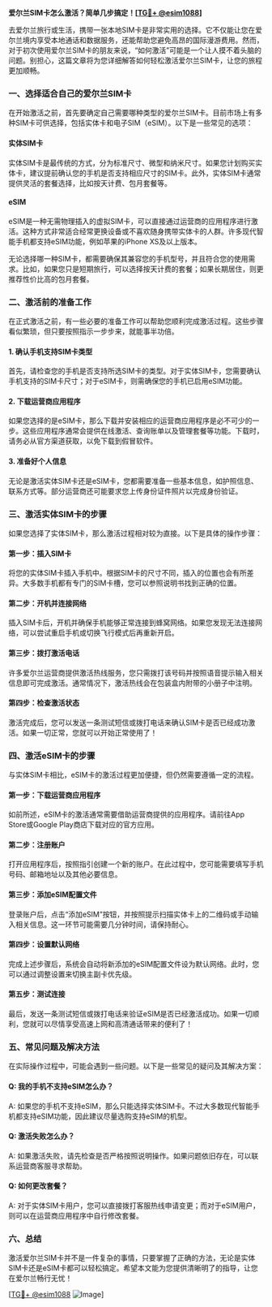 **爱尔兰SIM卡怎么激活？简单几步搞定！[[TG💪+ @esim1088](https://t.me/s/esim1088)]**

去爱尔兰旅行或生活，携带一张本地SIM卡是非常实用的选择。它不仅能让您在爱尔兰境内享受本地通话和数据服务，还能帮助您避免高昂的国际漫游费用。然而，对于初次使用爱尔兰SIM卡的朋友来说，“如何激活”可能是一个让人摸不着头脑的问题。别担心，这篇文章将为您详细解答如何轻松激活爱尔兰SIM卡，让您的旅程更加顺畅。

### 一、选择适合自己的爱尔兰SIM卡

在开始激活之前，首先要确定自己需要哪种类型的爱尔兰SIM卡。目前市场上有多种SIM卡可供选择，包括实体卡和电子SIM（eSIM）。以下是一些常见的选项：

#### 实体SIM卡
实体SIM卡是最传统的方式，分为标准尺寸、微型和纳米尺寸。如果您计划购买实体卡，建议提前确认您的手机是否支持相应尺寸的SIM卡。此外，实体SIM卡通常提供灵活的套餐选择，比如按天计费、包月套餐等。

#### eSIM
eSIM是一种无需物理插入的虚拟SIM卡，可以直接通过运营商的应用程序进行激活。这种方式非常适合经常更换设备或不喜欢随身携带实体卡的人群。许多现代智能手机都支持eSIM功能，例如苹果的iPhone XS及以上版本。

无论选择哪一种SIM卡，都需要确保其兼容您的手机型号，并且符合您的使用需求。比如，如果您只是短期旅行，可以选择按天计费的套餐；如果长期居住，则更推荐性价比高的包月套餐。

### 二、激活前的准备工作

在正式激活之前，有一些必要的准备工作可以帮助您顺利完成激活过程。这些步骤看似繁琐，但只要按照指示一步步来，就能事半功倍。

#### 1. 确认手机支持SIM卡类型
首先，请检查您的手机是否支持所选SIM卡的类型。对于实体SIM卡，您需要确认手机支持的SIM卡尺寸；对于eSIM卡，则需确保您的手机已启用eSIM功能。

#### 2. 下载运营商应用程序
如果您选择的是eSIM卡，那么下载并安装相应的运营商应用程序是必不可少的一步。这些应用程序通常会提供在线激活、查询账单以及管理套餐等功能。下载时，请务必从官方渠道获取，以免下载到假冒软件。

#### 3. 准备好个人信息
无论是激活实体SIM卡还是eSIM卡，您都需要准备一些基本信息，如护照信息、联系方式等。部分运营商还可能要求您上传身份证件照片以完成身份验证。

### 三、激活实体SIM卡的步骤

如果您选择了实体SIM卡，那么激活过程相对较为直接。以下是具体的操作步骤：

#### 第一步：插入SIM卡
将您的实体SIM卡插入手机中。根据SIM卡的尺寸不同，插入的位置也会有所差异。大多数手机都有专门的SIM卡槽，您可以参照说明书找到正确的位置。

#### 第二步：开机并连接网络
插入SIM卡后，开机并确保手机能够正常连接到蜂窝网络。如果您发现无法连接网络，可以尝试重启手机或切换飞行模式后再重新开启。

#### 第三步：拨打激活电话
许多爱尔兰运营商提供激活热线服务，您只需拨打该号码并按照语音提示输入相关信息即可完成激活。通常情况下，激活热线会在包装盒内附带的小册子中注明。

#### 第四步：检查激活状态
激活完成后，您可以发送一条测试短信或拨打电话来确认SIM卡是否已经成功激活。如果一切正常，您就可以开始正常使用了！

### 四、激活eSIM卡的步骤

与实体SIM卡相比，eSIM卡的激活过程更加便捷，但仍然需要遵循一定的流程。

#### 第一步：下载运营商应用程序
如前所述，eSIM卡的激活通常需要借助运营商提供的应用程序。请前往App Store或Google Play商店下载对应的官方应用。

#### 第二步：注册账户
打开应用程序后，按照指引创建一个新的账户。在此过程中，您可能需要填写手机号码、邮箱地址以及其他必要信息。

#### 第三步：添加eSIM配置文件
登录账户后，点击“添加eSIM”按钮，并按照提示扫描实体卡上的二维码或手动输入相关信息。这一环节可能需要几分钟时间，请保持耐心。

#### 第四步：设置默认网络
完成上述步骤后，系统会自动将新添加的eSIM配置文件设为默认网络。此时，您可以通过调整设置来切换主副卡优先级。

#### 第五步：测试连接
最后，发送一条测试短信或拨打电话来验证eSIM是否已经激活成功。如果一切顺利，您就可以尽情享受高速上网和高清通话带来的便利了！

### 五、常见问题及解决方法

在实际操作过程中，可能会遇到一些问题。以下是一些常见的疑问及其解决方案：

#### Q: 我的手机不支持eSIM怎么办？
A: 如果您的手机不支持eSIM，那么只能选择实体SIM卡。不过大多数现代智能手机都支持eSIM功能，因此建议尽量选购支持eSIM的机型。

#### Q: 激活失败怎么办？
A: 如果激活失败，请先检查是否严格按照说明操作。如果问题依旧存在，可以联系运营商客服寻求帮助。

#### Q: 如何更改套餐？
A: 对于实体SIM卡用户，您可以直接拨打客服热线申请变更；而对于eSIM用户，则可以在运营商应用程序中自行修改套餐。

### 六、总结

激活爱尔兰SIM卡并不是一件复杂的事情，只要掌握了正确的方法，无论是实体SIM卡还是eSIM卡都可以轻松搞定。希望本文能为您提供清晰明了的指导，让您在爱尔兰畅行无忧！

[[TG💪+ @esim1088](https://t.me/s/esim1088) ![Image](https://i.postimg.cc/4NQfJmqS/Snipaste-2025-05-13-00-14-12.png)]